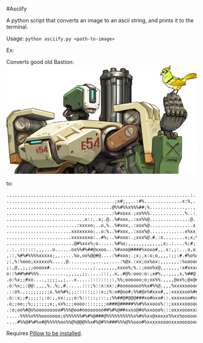 #Asciify

A python script that converts an image to an ascii string, and prints it to the terminal. 


Usage: `python asciify.py <path-to-image>`

Ex:

Converts good old Bastion:
![Bastion](resources/bastion.jpg)


to:

```
....................................................................:...........
........................................;x#;,,..:#%..............x:%,...........
.......................................@%%#%%x%%%##;%.............,..,.....,,:o%
.......................................:%#xoxx.;xo%%%.............%..:,,:::.....
.............................x::..x;.@..%#xox,.:xx%%@...............@...:.......
..........................:xxxxo;..o,%..%#xox,.:xox%@................x.;........
........................xxxxxxxo;..o:%..%#xox,.:xox%@.............x%xx;;;.......
........................xxxxxxxo:..#%;..%#xoo:.;xxx%@.#.:x........x;x;%;;,......
.........................@#%xxx%;o......%#%o;,,,,,,,,,,,,,x;.:....%;#;;;:#......
..:..::::::,,,...o......ox%%#%##@xxoo...%#xoo@####%xoxo#,,.x:,;:...o,o;x#%#o....
,::,%#%#%%%%xxxxx;,,.....%o,oo%@@#@....:%#xoo;.;x;,x:o;o,,,,:;;:#.#%o%o##@%%....
;:,%:%ooo;xxxxxo%....,@.........,...,,....:%@x.:xx;ox%ox:,,,,,,,:%ooooooo%@.....
;:,@,,;,;;oooox#.............,.,;.,,,,,,,xxxo%;%.:;ooo%x@,,.,,,,:x#xxxxxo.......
o::%##%##%%%..........,,,,,,;;.....:::,.x,.#@%:ooo:o:;x#%,,.,,,,x,%##@..........
.o:%x;;#xo....,;;;;,,;...x.....:::::::::,%%;oooooo;o;ox%%.,,,,@ox%;@x@#@;#......
.o:%x;;:@@:,,,,%..%;,#......:::;%::x:xx:;#oooooooo%%x#%%@.,,,%xxxxooooooo;......
.::o%.,;;;;;;;;;x.%o%#%;;;:::::;;::x;;%:x#@oo#;%%#@x%#xxx#,,:xxxxxoo%##ooo......
.o::x;;#;;;;:;:o:;,xx:;;;o:%:::::;:::;;%%##@#@@@###xo#oxx#::.xxxxxoo#oxxx;......
.o;;oo;;%;;;:;;;x;,xx%;;;oooo::::;;;;o###@#####%%#%%xxoox%::;xxxxxoooooooo......
.:o;oo%#@o%ooooooooo#%%%@oo#oooooooo##%#%@##xxxo@#o%xxooo%:::oxxxoooxxxoo.......
.....%%%%x%%%ooooooo;o%%%%%%#%#%@###@%%%%%%%%%%x%#o%xx@xoxxx%%xx%ooooooo........
....#%%@#%#%x#@%%%%%oo%%@%@@@%%x#%@#%%###%%%@%%ooo#%xxxxxooooxxxoooooooo........
```


Requires [Pillow to be installed](https://pillow.readthedocs.io/en/4.0.x/installation.html). 